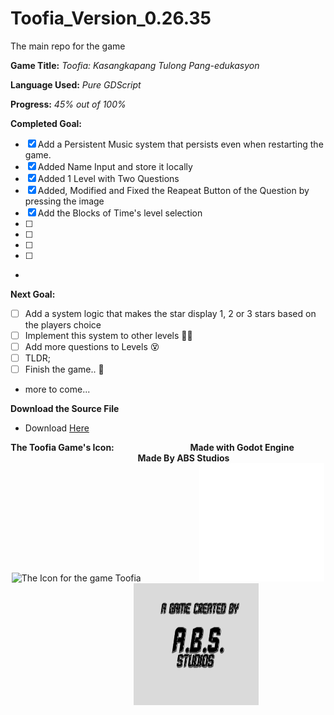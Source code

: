 # Toofia_Version_0.26.35
 The main repo for the game

**Game Title:** *Toofia: Kasangkapang Tulong Pang-edukasyon*

**Language Used:** *Pure GDScript*

**Progress:** *45% out of 100%*

**Completed Goal:**
- [x] Add a Persistent Music system that persists even when restarting the game.
- [x] Added Name Input and store it locally
- [x] Added 1 Level with Two Questions
- [x] Added, Modified and Fixed the Reapeat Button of the Question by pressing the image
- [x] Add the Blocks of Time's level selection
- [  ] 
- [  ]
- [  ]
- [  ]
- 
**Next Goal:**
- [  ] Add a system logic that makes the star display 1, 2 or 3 stars based on the players choice
- [  ] Implement this system to other levels :face_with_spiral_eyes:
- [  ] Add more questions to Levels :dizzy_face:
- [  ] TLDR;
- [  ] Finish the game.. :tada:
- more to come...

 

**Download the Source File**
- Download [Here](https://github.com/Moggle-Khraum/Toofia_Version_0.26.35/archive/refs/heads/main.zip)


<p align="center">
    <b> The Toofia Game's Icon:</b> &emsp; &emsp; &emsp; &emsp; &emsp; &emsp;&emsp;<b>Made with Godot Engine</b>&emsp; &emsp; &emsp; &emsp; &emsp; &emsp;<b>Made By ABS Studios</b><br>
    <img width="200" src="Assets/Icons/win7icon.ico" alt="The Icon for the game Toofia" title="Toofia Icon"> &emsp; &emsp; &emsp; &emsp; &emsp; <img width="200" src="Assets/Images/logo_godot.png" alt="Godot Engine Logo" title="Godot Engine"> &emsp; &emsp; &emsp; &emsp; &emsp; <img width="200" height="195" src="Assets/Images/abs5.png" alt="The Studio for the game Toofia" title="Studio Logo">
    <br>
</p>

    
